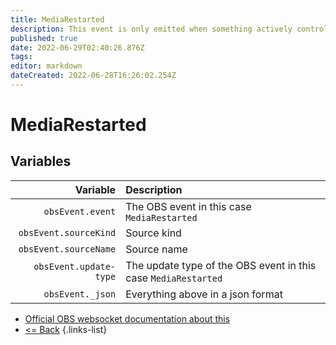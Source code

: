 ```yaml
---
title: MediaRestarted
description: This event is only emitted when something actively controls the media/VLC source. In other words, the source will never emit this on its own naturally.
published: true
date: 2022-06-29T02:40:26.876Z
tags: 
editor: markdown
dateCreated: 2022-06-28T16:26:02.254Z
---
```


# MediaRestarted

## Variables

| Variable | Description |
|---------:|:------------|
| `obsEvent.event` | The OBS event in this case `MediaRestarted`
| `obsEvent.sourceKind` | Source kind
| `obsEvent.sourceName` | Source name
| `obsEvent.update-type` | The update type of the OBS event in this case `MediaRestarted`
| `obsEvent._json` | Everything above in a json format

* [Official OBS websocket documentation about this](https://github.com/obsproject/obs-websocket/blob/4.x-current/docs/generated/protocol.md#mediarestarted)
* [<= Back](/en/Integrations/OBS/OBS-Events)
{.links-list}
